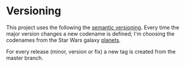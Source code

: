 # Versioning
This project uses the following the [semantic versioning](https://semver.org/).
Every time the major version changes a new codename is defined; I'm choosing the codenames from the Star Wars
galaxy [planets](https://en.wikipedia.org/wiki/List_of_Star_Wars_planets_and_moons).

For every release (minor, version or fix) a new tag is created from the master branch.

